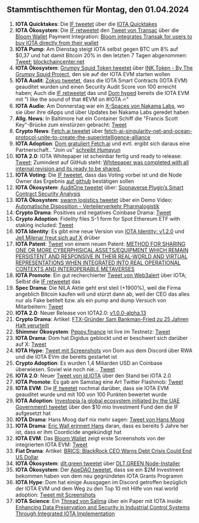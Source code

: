 ## Stammtischthemen für Montag, den 01.04.2024

1. **IOTA Quicktakes**: Die [IF tweetet](https://x.com/iota/status/1772201836205715790?s=20) über die [IOTA Quicktakes]()
2. **IOTA Ökosystem**: Die [IF retweetet](https://x.com/iota/status/1772510902442500574?s=20) den [Tweet von Transac](https://x.com/Transak/status/1772314314822594813?s=20) über die [Bloom Wallet](https://twitter.com/bloomwalletio) Payment Integration: [Bloom integrates Transak for users to buy IOTA directly from their wallet](https://transak.com/blog/bloom-integrates-transak-for-users-to-buy-iota)
3. **IOTA Pump**: Am Dienstag steigt IOTA selbst gegen BTC um 8% auf $0,37 und hat damit Bitcoin 20% in den letzten 7 Tagen abgenommen: [Tweet](https://x.com/Vrom14286662/status/1772532208193896877?s=20);  [blockchaincenter.net](https://www.blockchaincenter.net/)
4. **IOTA Ökosystem**: [Grumpy Squid Token tweetet](https://x.com/Grumpy__Squid/status/1772341340069662767?s=20) über [INK Token - By The Grumpy Squid Project](https://medium.com/@munkiiminter/ink-token-90b7f643fa15), den sie auf der IOTA EVM starten wollen
5. **IOTA Audit**: [Zokyo tweetet](https://x.com/zokyo_io/status/1772582213978116277?s=20), dass die IOTA Smart Contracts (IOTA EVM) geauditet wurden und einen Security Audit Score von 100 erreicht haben; Auch die [IF retweetet](https://x.com/iota/status/1772583890860884308?s=20) das und [Dom hyped](https://x.com/DomSchiener/status/1772587071376433540?s=20) bereits die IOTA EVM mit "I like the sound of that #EVM on #IOTA 🔥"
6. **IOTA Audio**: Am Donnerstag war ein [X-Spaces von Nakama Labs](https://x.com/hoss_crypto/status/1772993492840526093?s=20), wo sie über ihre dApps und über Updates bei Nakama Labs geredet haben
7. **Allg. News**: In Baltimore hat ein Container Schiff die "Francis Scott Key"-Brücke zum einstürzen gebracht: [Tweet](https://x.com/Morbidful/status/1772548669272723954?s=20)
8. **Crypto News**: [Fetch.ai tweetet](https://x.com/Fetch_ai/status/1772980804496290083?s=20) über [fetch-ai-singularity-net-and-ocean-protocol-unite-to-create-the-superintelligence-alliance](https://fetch.ai/blog/fetch-ai-singularity-net-and-ocean-protocol-unite-to-create-the-superintelligence-alliance)
9. **IOTA Adoption**: [Dom gratuliert Fetch.ai](https://x.com/DomSchiener/status/1773015829900042700?s=20) und evtl. ergibt sich daraus eine Partnerschaft.. "Join us" [schreibt Humayun](https://x.com/HMsheikh4/status/1772995245040427462?s=20)
10. **IOTA 2.0**: IOTA Whitepaper ist scheinbar fertig und ready to release: [Tweet](https://x.com/Hensel65003504/status/1772970358708011254?s=20); Zumindest auf GitHub steht: [Whitepaper was completed with all internal revision and its ready to be shared.](https://github.com/iotaledger/iota-core/issues/667#issuecomment-2022654031)
11. **IOTA Voting**: Die [IF tweetet](https://x.com/iota/status/1772893706720317746?s=20), dass das Voting vorbei ist und die Node Owner das Ergebnis [auf github](https://github.com/iota-community/governance-participation-events/pull/9) bestätigen sollen
12. **IOTA Ökosystem**: [AuditOne tweetet](https://x.com/auditone_team/status/1772948159834005851?s=20) über: [Soonaverse Plugin’s Smart Contract Security Analysis](https://www.youtube.com/watch?v=JYImDKL1RP0)
13. **IOTA Ökosystem**: [swarm logistics tweetet](https://x.com/SwarmLogistics/status/1773024887365341528?s=20) über ein Demo Video: [Automatische Disposition - Verteilerverkehr Pharmalogistik](https://www.youtube.com/watch?v=JbjVybJDU20)
14. **Crypto Drama**: Positives und negatives Coinbase Drama: [Tweet](https://x.com/hoss_crypto/status/1772993492840526093?s=20)
15. **Crypto Adoption**: Fidelity files S-1 form for Spot Ethereum ETF with staking included: [Tweet](https://x.com/WatcherGuru/status/1772999593577390172?s=20)
16. **IOTA Identity**: Es gibt eine neue Version von [IOTA Identity: v1.2.0](https://github.com/iotaledger/identity.rs/releases/tag/v1.2.0) und [Jell Milenar freut sich auf X](https://x.com/JelleFm/status/1773333095082520784?s=20) drüber
17. **IOTA Patent**: [Tweet](https://x.com/Wondere12985276/status/1773053360649773557?s=20) von einem neuen Patent: [METHOD FOR SHARING ONE OR MORE CYBERPHISICAL ASSETS/EQUIPMENT WHICH REMAIN PERSISTENT AND RESPONSIVE IN THEIR REAL-WORLD AND VIRTUAL REPRESENTATIONS WHEN INTEGRATED INTO REAL OPERATIONAL CONTEXTS AND INTEROPERABLE METAVERSES](https://worldwide.espacenet.com/patent/search/family/084359850/publication/WO2024057259A1?q=pn%3DWO2024057259A1)
19. **IOTA Promote**: Ein gut recherchierter [Tweet von Web3alert](https://x.com/theweb3alert/status/1773044503596982705?s=20) über IOTA; Selbst die [IF retweetet](https://x.com/iota/status/1773266034524406239?s=20s) das
20. **Spec Drama**: Die NILA Aktie geht erst steil (+1900%), weil die Firma angeblich Bitcoin kaufen will und stürzt dann ab, weil der CEO das alles nur als Fake betitelt bzw. als ein pump and dump Versuch von Mitarbeitern: [Tweet](https://x.com/BitcoinNewsCom/status/1773008984514961766?s=20)
21. **IOTA 2.0**: Neuer Release von IOTA2.0: [v1.0.0-alpha.13](https://github.com/iotaledger/iota-core/releases/tag/v1.0.0-alpha.13)
22. **Crypto Drama**: Artikel: [FTX-Gründer Sam Bankman-Fried zu 25 Jahren Haft verurteilt](https://www.blocktrainer.de/ftx-gruender-sam-bankman-fried-zu-25-jahren-haft-verurteilt/)
23. **Shimmer Ökosystem**: [Peppy.finance](https://www.peppy.finance/) ist live im Testnetz: [Tweet](https://x.com/KryptoniteAli/status/1773314966411530423?s=20)
24. **IOTA Drama**: Dom hat Digidus geblockt und er beschwert sich darüber auf X: [Tweet](https://x.com/DigidusPrime/status/1773395675180601831?s=20)
25. **IOTA Hype**: [Tweet mit Screenshots](https://x.com/Vrom14286662/status/1773728808652222600?s=20) von Dom aus dem Discord über RWA und die IOTA EVm die bereits gestartet ist
26. **Crypto Adoption**: Es wurden 1,4 Miliarden USD an Coinbase überwiesen. Soviel wie noch nie... [Tweet](https://x.com/Vivek4real_/status/1773731066441863302?s=20)
27. **IOTA 2.0**: Neuer [Tweet von id.IOTA](https://x.com/id_iota/status/1773838843025744385?s=20) über den Stand bei IOTA 2.0
28. **IOTA Promote**: Es gab am Samstag eine Art Twitter Flashmob: [Tweet](https://x.com/Vrom14286662/status/1774000096188735711?s=20)
29. **IOTA EVM**: Die [IF tweetet](https://x.com/iota/status/1774074102153695446?s=20) nochmal darüber, dass sie IOTA EVM geauditet wurde und mit 100 von 100 Punkten bewertet wurde
30. **IOTA Adoption**: [Investopia (a global ecosystem initiated by the UAE Government) tweetet](https://x.com/investopia_ae/status/1774047037924745574?s=20) über den $10 mio Investment Fund den die IF aufgesetzt hat
31. **IOTA Drama**: Hans Moog darf nix mehr sagen: [Tweet von Hans Moog](https://x.com/hus_qy/status/1774163363351650668?s=20)
32. **IOTA Drama**: [Eric Wall erinnert Hans](https://x.com/ercwl/status/1774166899707830410?s=20) daran, dass es bereits 5 Jahre her ist, dass er ihm Coordicide angekündigt hat
33. **IOTA EVM**: Das [Bloom Wallet](https://bloomwallet.io/) zeigt erste Screenshots von der integrierten IOTA EVM: [Tweet](https://x.com/cheerful_nicole/status/1774030969357439369?s=20)
34. **Fiat Drama**: Artikel: [BRICS: BlackRock CEO Warns Debt Crisis Could End US Dollar](https://watcher.guru/news/brics-blackrock-ceo-warns-debt-crisis-could-end-us-dollar)
35. **IOTA Ökosystem**: [dlt.green tweetet](https://x.com/dlt_green/status/1774380146297839805?s=20) über [DLT.GREEN Node-Installer](https://twitter.com/dlt_green/status/1774380146297839805)
36. **IOTA Ökosystem**: Der [ApeDAO tweetet](https://x.com/0xApeDAO/status/1774662978585112986?s=20), dass sie ein $2M Investment bekommen haben von dem neu gegründeten IOTA Grants Programm
37. **IOTA Hype**: Dom hat einige Aussgagen im Discord getroffen bezüglich der IOTA EVM und dem Weg zu den Top 10 mit Hilfe von real world adoption: [Tweet mit Screenshots](https://x.com/Vrom14286662/status/1774357498658533753?s=20)
38. **IOTA Science**: Ein [Thread von Salima](https://x.com/Salimasbegum/status/1774564144168993078?s=20) über ein Paper mit IOTA inside: [Enhancing Data Preservation and Security in Industrial Control Systems Through Integrated IOTA Implementation](https://t.co/H4p0ALrmNT)

